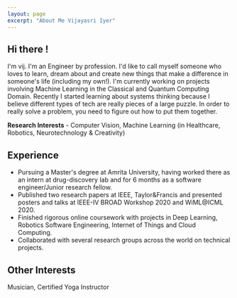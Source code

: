 ```yaml
---
layout: page
excerpt: "About Me Vijayasri Iyer"
---
```


## Hi there ! 
I'm vij. I'm an Engineer by profession. I'd like to call myself someone who loves to learn, dream about and create new things that make a difference in someone's life (including my own!). I'm currently working on projects involving Machine Learning in the Classical and Quantum Computing Domain. Recently I started learning about systems thinking because I believe different types of tech are really pieces of a large puzzle. In order to really solve a problem, you need to figure out how to put them together. 

**Research Interests** - Computer Vision, Machine Learning (in Healthcare, Robotics, Neurotechnology & Creativity)

## Experience
- Pursuing a Master's degree at Amrita University, having worked there as an intern at drug-discovery lab and for 6 months as a software engineer/Junior research fellow. 
- Published two research papers at IEEE, Taylor&Francis and presented posters and talks at IEEE-IV BROAD Workshop 2020 and WiML@ICML 2020. 
- Finished rigorous online coursework with projects in Deep Learning, Robotics Software Engineering, Internet of Things and Cloud Computing. 
- Collaborated with several research groups across the world on technical projects. 

## Other Interests
Musician, Certified Yoga Instructor